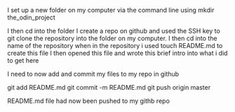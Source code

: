 I set up a new folder on my computer via the command line using
mkdir the_odin_project

I then cd into the folder
I create a repo on github and used the SSH key to git clone the repository into the folder on my computer.
I then cd into the name of the repository 
when in the repository i used touch README.md to create this file
I then opened this file and wrote this brief intro into what i did to get here

I need to now add and commit my files to my repo in github

git add README.md
git commit -m README.md
git push origin master

README.md file had now been pushed to my githb repo